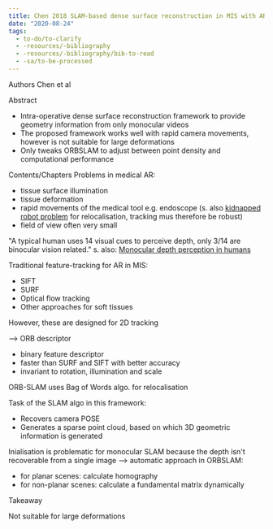 ```yaml
---
title: Chen 2018 SLAM-based dense surface reconstruction in MIS with AR
date: "2020-08-24"
tags:
  - to-do/to-clarify
  - -resources/-bibliography
  - -resources/-bibliography/bib-to-read
  - -sa/to-be-processed
---
```


Authors Chen et al

Abstract

*   Intra-operative dense surface reconstruction framework to provide geometry information from only monocular videos
*   The proposed framework works well with rapid camera movements, however is not suitable for large deformations
*   Only tweaks ORBSLAM to adjust between point density and computational performance

Contents/Chapters
Problems in medical AR:

*   tissue surface illumination
*   tissue deformation
*   rapid movements of the medical tool e.g. endoscope (s. also [kidnapped robot problem](kidnapped-robot-problem.md) for relocalisation, tracking mus therefore be robust)
*   field of view often very small

"A typical human uses 14 visual cues to perceive depth, only 3/14 are binocular vision related."
s. also: [Monocular depth perception in humans](monocular-depth-perception-in-humans.md)

Traditional feature-tracking for AR in MIS:

*   SIFT
*   SURF
*   Optical flow tracking
*   Other approaches for soft tissues

However, these are designed for 2D tracking

\--> ORB descriptor

*   binary feature descriptor
*   faster than SURF and SIFT with better accuracy
*   invariant to rotation, illumination and scale

ORB-SLAM uses Bag of Words algo. for relocalisation

Task of the SLAM algo in this framework:

*   Recovers camera POSE
*   Generates a sparse point cloud, based on which 3D geometric information is generated

Inialisation is problematic for monocular SLAM because the depth isn't recoverable from a single image
\--> automatic approach in ORBSLAM:

*   for planar scenes: calculate homography
*   for non-planar scenes: calculate a fundamental matrix dynamically

Takeaway

Not suitable for large deformations

